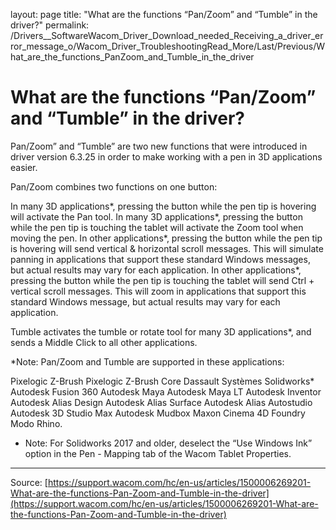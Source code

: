 layout: page
title: "What are the functions “Pan/Zoom” and “Tumble” in the driver?"
permalink: /Drivers__SoftwareWacom_Driver_Download_needed_Receiving_a_driver_error_message_o/Wacom_Driver_TroubleshootingRead_More/Last/Previous/What_are_the_functions_PanZoom_and_Tumble_in_the_driver

# What are the functions “Pan/Zoom” and “Tumble” in the driver?

Pan/Zoom” and “Tumble” are two new functions that were introduced in driver version 6.3.25 in order to make working with a pen in 3D applications easier.


Pan/Zoom combines two functions on one button: 
  
In many 3D applications*, pressing the button while the pen tip is hovering will activate the Pan tool.
In many 3D applications*, pressing the button while the pen tip is touching the tablet will activate the Zoom tool when moving the pen.
In other applications*, pressing the button while the pen tip is hovering will send vertical & horizontal scroll messages. This will simulate panning in applications that support these standard Windows messages, but actual results may vary for each application.
In other applications*, pressing the button while the pen tip is touching the tablet will send Ctrl + vertical scroll messages. This will zoom in applications that support this standard Windows message, but actual results may vary for each application.
 

Tumble activates the tumble or rotate tool for many 3D applications*, and sends a Middle Click to all other applications.



*Note: Pan/Zoom and Tumble are supported in these applications:

Pixelogic Z-Brush
Pixelogic Z-Brush Core
Dassault Systèmes Solidworks*
Autodesk Fusion 360
Autodesk Maya
Autodesk Maya LT
Autodesk Inventor
Autodesk Alias Design
Autodesk Alias Surface
Autodesk Alias Autostudio
Autodesk 3D Studio Max
Autodesk Mudbox
Maxon Cinema 4D
Foundry Modo
Rhino.



* Note: For Solidworks 2017 and older, deselect the “Use Windows Ink” option in the Pen - Mapping tab of the Wacom Tablet Properties.

---
Source: [https://support.wacom.com/hc/en-us/articles/1500006269201-What-are-the-functions-Pan-Zoom-and-Tumble-in-the-driver](https://support.wacom.com/hc/en-us/articles/1500006269201-What-are-the-functions-Pan-Zoom-and-Tumble-in-the-driver)
